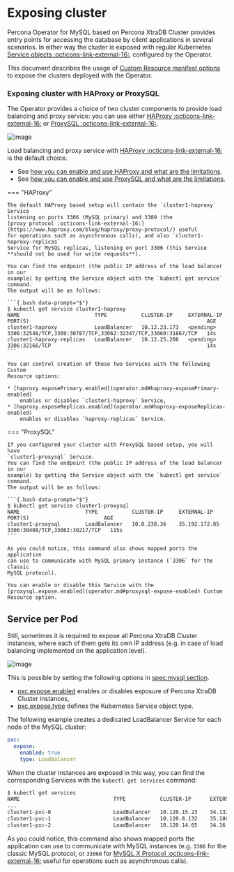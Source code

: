 # Exposing cluster

Percona Operator for MySQL based on Percona XtraDB Cluster provides entry points for accessing the database by client
applications in several scenarios. In either way the cluster is exposed with
regular Kubernetes [Service objects :octicons-link-external-16:](https://kubernetes.io/docs/concepts/services-networking/service/),
configured by the Operator.

This document describes the usage of [Custom Resource manifest options](operator.md#operator-custom-resource-options)
to expose the clusters deployed with the Operator.

### Exposing cluster with HAProxy or ProxySQL

The Operator provides a choice of two cluster components to
provide load balancing and proxy service: you can use either [HAProxy :octicons-link-external-16:](https://haproxy.org) or [ProxySQL :octicons-link-external-16:](https://proxysql.com/).

![image](assets/images/replication.svg)


Load balancing and proxy service with [HAProxy :octicons-link-external-16:](https://haproxy.org) is the
default choice.

* See [how you can enable and use HAProxy and what are the limitations](haproxy-conf.md).
* See [how you can enable and use ProxySQL and what are the limitations](proxysql-conf.md).

=== "HAProxy"

    The default HAProxy based setup will contain the `cluster1-haproxy` Service
    listening on ports 3306 (MySQL primary) and 3309 (the
    [proxy protocol :octicons-link-external-16:](https://www.haproxy.com/blog/haproxy/proxy-protocol/) useful
    for operations such as asynchronous calls), and also `cluster1-haproxy-replicas`
    Service for MySQL replicas, listening on port 3306 (this Service
    **should not be used for write requests**).

    You can find the endpoint (the public IP address of the load balancer in our
    example) by getting the Service object with the `kubectl get service` command.
    The output will be as follows:

    ```{.bash data-prompt="$"}
    $ kubectl get service cluster1-haproxy
    NAME                        TYPE           CLUSTER-IP     EXTERNAL-IP   PORT(S)                                                         AGE
    cluster1-haproxy            LoadBalancer   10.12.23.173   <pending>     3306:32548/TCP,3309:30787/TCP,33062:32347/TCP,33060:31867/TCP   14s
    cluster1-haproxy-replicas   LoadBalancer   10.12.25.208   <pending>     3306:32166/TCP                                                  14s
    ```

    You can control creation of these two Services with the following Custom
    Resource options:

    * [haproxy.exposePrimary.enabled](operator.md#haproxy-exposePrimary-enabled)
        enables or disables `cluster1-haproxy` Service,
    * [haproxy.exposeReplicas.enabled](operator.md#haproxy-exposeReplicas-enabled)
        enables or disables `haproxy-replicas` Service.

=== "ProxySQL"

    If you configured your cluster with ProxySQL based setup, you will have 
    `cluster1-proxysql` Service.
    You can find the endpoint (the public IP address of the load balancer in our
    example) by getting the Service object with the `kubectl get service` command.
    The output will be as follows:

    ```{.bash data-prompt="$"}
    $ kubectl get service cluster1-proxysql
    NAME                     TYPE           CLUSTER-IP     EXTERNAL-IP     PORT(S)                        AGE
    cluster1-proxysql        LoadBalancer   10.0.238.36    35.192.172.85   3306:30408/TCP,33062:30217/TCP   115s
    ```

    As you could notice, this command also shows mapped ports the application 
    can use to communicate with MySQL primary instance (`3306` for the classic
    MySQL protocol).

    You can enable or disable this Service with the
    [proxysql.expose.enabled](operator.md#proxysql-expose-enabled) Custom
    Resource option.

## Service per Pod

Still, sometimes it is required to expose all Percona XtraDB Cluster instances,
where each of them gets its own IP address (e.g. in case of load balancing
implemented on the application level).

![image](assets/images/exposure-all.svg)

This is possible by setting the following options in [spec.mysql section](operator.md#operator-mysql-section).

* [pxc.expose.enabled](operator.md#pxc-expose-enabled) enables or disables exposure
    of Percona XtraDB Cluster instances,
* [pxc.expose.type](operator.md#pxc-expose-type) defines the Kubernetes Service
    object type.

The following example creates a dedicated LoadBalancer Service for each node of
the MySQL cluster:

```yaml
pxc:
  expose:
    enabled: true
    type: LoadBalancer
```

When the cluster instances are exposed in this way, you can find the
corresponding Services with the `kubectl get services` command:

```{.bash data-prompt="$"}
$ kubectl get services
NAME                              TYPE           CLUSTER-IP      EXTERNAL-IP     PORT(S)                                 AGE
...
cluster1-pxc-0                    LoadBalancer   10.120.15.23    34.132.93.114   3306:30771/TCP                          111s
cluster1-pxc-1                    LoadBalancer   10.120.8.132    35.188.39.15    3306:30832/TCP                          111s
cluster1-pxc-2                    LoadBalancer   10.120.14.65    34.16.25.126    3306:32018/TCP                          111s
```

As you could notice, this command also shows mapped ports the application can
use to communicate with MySQL instances (e.g. `3306` for the classic MySQL
protocol, or `33060` for [MySQL X Protocol :octicons-link-external-16:](https://dev.mysql.com/doc/dev/mysql-server/latest/page_mysqlx_protocol.html)
useful for operations such as asynchronous calls).

